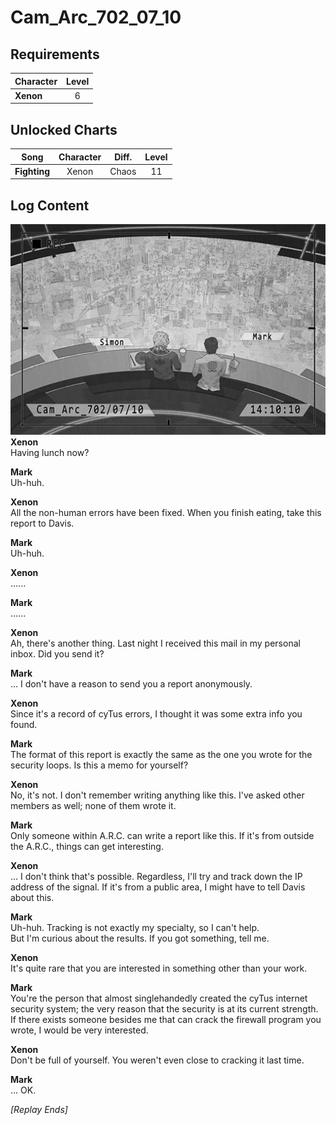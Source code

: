 # Cam_Arc_702_07_10
## Requirements
|Character|Level|
|---------|:---:|
|**Xenon**|  6  |

## Unlocked Charts
|    Song    |Character|Diff.|Level|
|------------|:-------:|:---:|:---:|
|**Fighting**|  Xenon  |Chaos| 11  |

## Log Content
![xos0701.png](./attachments/xos0701.png)
**Xenon**<br>
Having lunch now?

**Mark**<br>
Uh\-huh.

**Xenon**<br>
All the non\-human errors have been fixed. When you finish eating, take this report to Davis.

**Mark**<br>
Uh\-huh.

**Xenon**<br>
......

**Mark**<br>
......

**Xenon**<br>
Ah, there's another thing. Last night I received this mail in my personal inbox. Did you send it?

**Mark**<br>
... I don't have a reason to send you a report anonymously.

**Xenon**<br>
Since it's a record of cyTus errors, I thought it was some extra info you found.

**Mark**<br>
The format of this report is exactly the same as the one you wrote for the security loops. Is this a memo for yourself?

**Xenon**<br>
No, it's not. I don't remember writing anything like this. I've asked other members as well; none of them wrote it.

**Mark**<br>
Only someone within A.R.C. can write a report like this. If it's from outside the A.R.C., things can get interesting.

**Xenon**<br>
... I don't think that's possible. Regardless, I'll try and track down the IP address of the signal. If it's from a public area, I might have to tell Davis about this.

**Mark**<br>
Uh\-huh. Tracking is not exactly my specialty, so I can't help.<br>
But I'm curious about the results. If you got something, tell me.

**Xenon**<br>
It's quite rare that you are interested in something other than your work.

**Mark**<br>
You're the person that almost singlehandedly created the cyTus internet security system; the very reason that the security is at its current strength. If there exists someone besides me that can crack the firewall program you wrote, I would be very interested.

**Xenon**<br>
Don't be full of yourself. You weren't even close to cracking it last time.

**Mark**<br>
... OK.

*[Replay Ends]*
